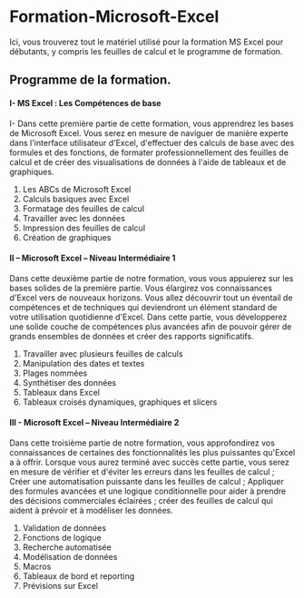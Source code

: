 # Formation-Microsoft-Excel

Ici, vous trouverez tout le matériel utilisé pour la formation MS Excel pour débutants, y compris les feuilles de calcul et le programme de formation.

<h2>Programme de la formation.</h2>
<h4>I- MS Excel : Les Compétences de base</h4>
<p>I- Dans cette première partie de cette formation, vous apprendrez les bases de Microsoft Excel. Vous serez en mesure de naviguer de manière experte dans l'interface utilisateur d'Excel, d'effectuer des calculs de base avec des formules et des fonctions, de formater professionnellement des feuilles de calcul et de créer des visualisations de données à l'aide de tableaux et de graphiques.</p>
<ol>
<li>Les ABCs de Microsoft Excel</li>
<li>Calculs basiques avec Excel</li>
<li>Formatage des feuilles de calcul</li>
<li>Travailler avec les données</li>
<li>Impression des feuilles de calcul</li>
<li>Création de graphiques</li>
</ol>

<h4>II – Microsoft Excel – Niveau Intermédiaire 1 </h4>
<p>Dans cette deuxième partie de notre formation, vous vous appuierez sur les bases solides de la première partie. Vous élargirez vos connaissances d'Excel vers de nouveaux horizons. Vous allez découvrir tout un éventail de compétences et de techniques qui deviendront un élément standard de votre utilisation quotidienne d'Excel. Dans cette partie, vous développerez une solide couche de compétences plus avancées afin de pouvoir gérer de grands ensembles de données et créer des rapports significatifs.</p>

<ol>
<li>Travailler avec plusieurs feuilles de calculs</li>
<li>Manipulation des dates et textes</li>
<li>Plages nommées</li>
<li>Synthétiser des données</li>
<li>Tableaux dans Excel</li>
<li>Tableaux croisés dynamiques, graphiques et slicers</li>
</ol>

<h4>III - Microsoft Excel – Niveau Intermédiaire 2</h4>
<p>Dans cette troisième partie de notre formation, vous approfondirez vos connaissances de certaines des fonctionnalités les plus puissantes qu'Excel a à offrir. Lorsque vous aurez terminé avec succès cette partie, vous serez en mesure de vérifier et d'éviter les erreurs dans les feuilles de calcul ; Créer une automatisation puissante dans les feuilles de calcul ; Appliquer des formules avancées et une logique conditionnelle pour aider à prendre des décisions commerciales éclairées ; créer des feuilles de calcul qui aident à prévoir et à modéliser les données.</p>

<ol>
<li>Validation de données</li>
<li>Fonctions de logique</li>
<li>Recherche automatisée</li>
<li>Modélisation de données</li>
<li>Macros</li>
<li>Tableaux de bord et reporting</li>
<li>Prévisions sur Excel</li>
</ol>
